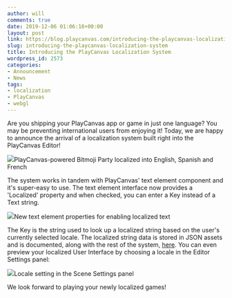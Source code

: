 ```yaml
---
author: will
comments: true
date: 2019-12-06 01:06:18+00:00
layout: post
link: https://blog.playcanvas.com/introducing-the-playcanvas-localization-system/
slug: introducing-the-playcanvas-localization-system
title: Introducing the PlayCanvas Localization System
wordpress_id: 2573
categories:
- Announcement
- News
tags:
- localization
- PlayCanvas
- webgl
---
```





Are you shipping your PlayCanvas app or game in just one language? You may be preventing international users from enjoying it! Today, we are happy to announce the arrival of a localization system built right into the PlayCanvas Editor!





![](https://blog.playcanvas.com/wp-content/uploads/2019/12/bmp-efigs-1024x706.png)PlayCanvas-powered Bitmoji Party localized into English, Spanish and French





The system works in tandem with PlayCanvas' text element component and it's super-easy to use. The text element interface now provides a 'Localized' property and when checked, you can enter a Key instead of a Text string.







![](https://blog.playcanvas.com/wp-content/uploads/2019/12/editor-localized.png)New text element properties for enabling localized text







The Key is the string used to look up a localized string based on the user's currently selected locale. The localized string data is stored in JSON assets and is documented, along with the rest of the system, [here](https://developer.playcanvas.com/en/user-manual/user-interface/localization/). You can even preview your localized User Interface by choosing a locale in the Editor Settings panel:







![](https://blog.playcanvas.com/wp-content/uploads/2019/12/editor-locale.png)Locale setting in the Scene Settings panel







We look forward to playing your newly localized games!



